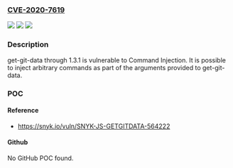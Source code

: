 ### [CVE-2020-7619](https://cve.mitre.org/cgi-bin/cvename.cgi?name=CVE-2020-7619)
![](https://img.shields.io/static/v1?label=Product&message=get-git-data&color=blue)
![](https://img.shields.io/static/v1?label=Version&message=n%2Fa&color=blue)
![](https://img.shields.io/static/v1?label=Vulnerability&message=Command%20Injection&color=brighgreen)

### Description

get-git-data through 1.3.1 is vulnerable to Command Injection. It is possible to inject arbitrary commands as part of the arguments provided to get-git-data.

### POC

#### Reference
- https://snyk.io/vuln/SNYK-JS-GETGITDATA-564222

#### Github
No GitHub POC found.

